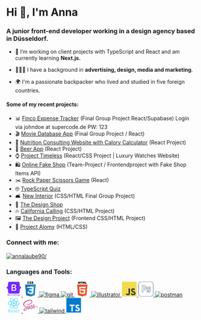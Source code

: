 <h1>Hi 👋, I'm Anna</h1>

<h3>A junior front-end developer working in a design agency based in Düsseldorf.</h3>


- 🌱 I’m working on client projects with TypeScript and React and am currently learning **Next.js.**

- 👩🏼‍🏫 I have a background in **advertising, design, media and marketing**.

- 🌍 I'm a passionate backpacker who lived and studied in five foreign countries.

<h4>Some of my recent projects:</h4>

- 📊 <a href="https://projectfinco.netlify.app/">Finco Expense Tracker</a> (Final Group Project React/Supabase) Login via johndoe at supercode.de PW: 123
- 🎬 <a href="https://ourmoviedatabaseapp.netlify.app/">Movie Database App</a> (Final Group Project / React)
- 🍏 <a href="https://calorycalculator.netlify.app/">Nutrition Consulting Website with Calory Calculator</a> (React Project)
- 🍺 <a href="https://projectbeerapp.netlify.app/">Beer App</a> (React Project)
- ⌚️ <a href="https://projecttimeless.netlify.app/">Project Timeless</a> (React/CSS Project | Luxury Watches Website)
- 🛍️ <a href="https://shakedown3000.github.io/project_fakeshop/">Online Fake Shop</a> (Team-Project / Frontendproject with Fake Shop Items API)
- ✂️ <a href="https://rockpaperscissorsshakedown.netlify.app/">Rock Paper Scissors Game</a> (React)
- 🤓 <a href="https://shakedown3000.github.io/typescript_quiz/">TypeScript Quiz</a>
- 🛋️ <a href="https://shakedown3000.github.io/project_new_interior/">New Interior</a> (CSS/HTML Final Group Project) 
- 👜 <a href="https://shakedown3000.github.io/the_design_shop/">The Design Shop</a>
- 🔥 <a href="https://shakedown3000.github.io/california_calling/">California Calling</a> (CSS/HTML Project)
- 🖼️ <a href="https://shakedown3000.github.io/the_design_project/">The Design Project</a> (Frontend CSS/HTML Project)
- 👗 <a href="https://shakedown3000.github.io/project_alomy/">Project Alomy</a> (HTML/CSS)


<h3 align="left">Connect with me:</h3>
<p align="left">
<a href="https://linkedin.com/in/annalaube90/" target="blank"><img align="center" src="https://raw.githubusercontent.com/rahuldkjain/github-profile-readme-generator/master/src/images/icons/Social/linked-in-alt.svg" alt="annalaube90/" height="30" width="40" /></a>
</p>

<h3 align="left">Languages and Tools:</h3>
<p align="left"> <a href="https://getbootstrap.com" target="_blank" rel="noreferrer"> <img src="https://raw.githubusercontent.com/devicons/devicon/master/icons/bootstrap/bootstrap-plain-wordmark.svg" alt="bootstrap" width="40" height="40"/> </a> <a href="https://www.w3schools.com/css/" target="_blank" rel="noreferrer"> <img src="https://raw.githubusercontent.com/devicons/devicon/master/icons/css3/css3-original-wordmark.svg" alt="css3" width="40" height="40"/> </a> <a href="https://www.figma.com/" target="_blank" rel="noreferrer"> <img src="https://www.vectorlogo.zone/logos/figma/figma-icon.svg" alt="figma" width="40" height="40"/> </a> <a href="https://git-scm.com/" target="_blank" rel="noreferrer"> <img src="https://www.vectorlogo.zone/logos/git-scm/git-scm-icon.svg" alt="git" width="40" height="40"/> </a> <a href="https://www.w3.org/html/" target="_blank" rel="noreferrer"> <img src="https://raw.githubusercontent.com/devicons/devicon/master/icons/html5/html5-original-wordmark.svg" alt="html5" width="40" height="40"/> </a> <a href="https://www.adobe.com/in/products/illustrator.html" target="_blank" rel="noreferrer"> <img src="https://www.vectorlogo.zone/logos/adobe_illustrator/adobe_illustrator-icon.svg" alt="illustrator" width="40" height="40"/> </a> <a href="https://developer.mozilla.org/en-US/docs/Web/JavaScript" target="_blank" rel="noreferrer"> <img src="https://raw.githubusercontent.com/devicons/devicon/master/icons/javascript/javascript-original.svg" alt="javascript" width="40" height="40"/> </a> <a href="https://www.photoshop.com/en" target="_blank" rel="noreferrer"> <img src="https://raw.githubusercontent.com/devicons/devicon/master/icons/photoshop/photoshop-line.svg" alt="photoshop" width="40" height="40"/> </a> <a href="https://postman.com" target="_blank" rel="noreferrer"> <img src="https://www.vectorlogo.zone/logos/getpostman/getpostman-icon.svg" alt="postman" width="40" height="40"/> </a> <a href="https://reactjs.org/" target="_blank" rel="noreferrer"> <img src="https://raw.githubusercontent.com/devicons/devicon/master/icons/react/react-original-wordmark.svg" alt="react" width="40" height="40"/> </a> <a href="https://sass-lang.com" target="_blank" rel="noreferrer"> <img src="https://raw.githubusercontent.com/devicons/devicon/master/icons/sass/sass-original.svg" alt="sass" width="40" height="40"/> </a> <a href="https://tailwindcss.com/" target="_blank" rel="noreferrer"> <img src="https://www.vectorlogo.zone/logos/tailwindcss/tailwindcss-icon.svg" alt="tailwind" width="40" height="40"/> </a> <a href="https://www.typescriptlang.org/" target="_blank" rel="noreferrer"> <img src="https://raw.githubusercontent.com/devicons/devicon/master/icons/typescript/typescript-original.svg" alt="typescript" width="40" height="40"/> </a> </p>
